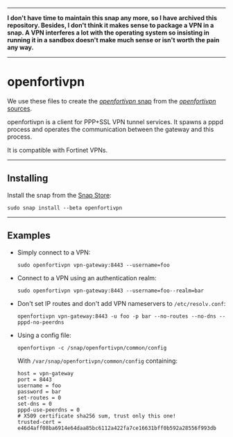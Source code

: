 -----

**I don't have time to maintain this snap any more, so I have archived this repository. Besides, I don't think it makes sense to package a VPN in a snap. A VPN interferes a lot with the operating system so insisting in running it in a sandbox doesn't make much sense or isn't worth the pain any way.**

-----

openfortivpn
============

We use these files to create the
[_openfortivpn_ snap](https://snapcraft.io/openfortivpn) from the
[_openfortivpn_ sources](https://github.com/adrienverge/openfortivpn).

openfortivpn is a client for PPP+SSL VPN tunnel services.
It spawns a pppd process and operates the communication between the gateway and
this process.

It is compatible with Fortinet VPNs.


------------
Installing
------------

Install the snap from the [Snap Store](https://snapcraft.io/store):
```
sudo snap install --beta openfortivpn
```


------------
Examples
------------

* Simply connect to a VPN:
  ```
  sudo openfortivpn vpn-gateway:8443 --username=foo
  ```

* Connect to a VPN using an authentication realm:
  ```
  sudo openfortivpn vpn-gateway:8443 --username=foo--realm=bar
  ```

* Don't set IP routes and don't add VPN nameservers to `/etc/resolv.conf`:
  ```
  openfortivpn vpn-gateway:8443 -u foo -p bar --no-routes --no-dns --pppd-no-peerdns
  ```

* Using a config file:
  ```
  openfortivpn -c /snap/openfortivpn/common/config
  ```

  With `/var/snap/openfortivpn/common/config` containing:
  ```
  host = vpn-gateway
  port = 8443
  username = foo
  password = bar
  set-routes = 0
  set-dns = 0
  pppd-use-peerdns = 0
  # X509 certificate sha256 sum, trust only this one!
  trusted-cert = e46d4aff08ba6914e64daa85bc6112a422fa7ce16631bff0b592a28556f993db
  ```
